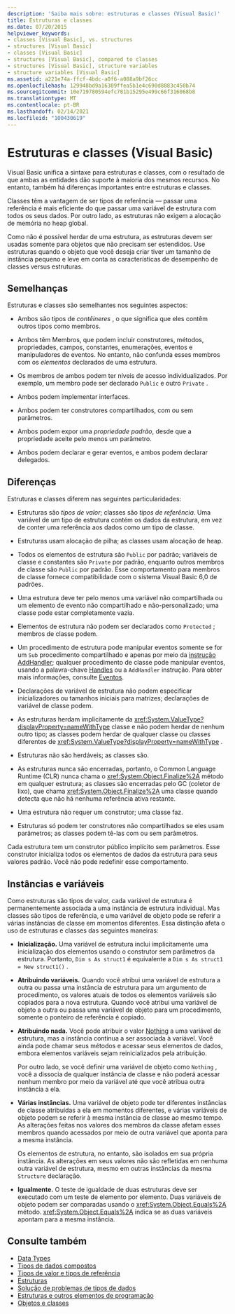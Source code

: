 ```yaml
---
description: 'Saiba mais sobre: estruturas e classes (Visual Basic)'
title: Estruturas e classes
ms.date: 07/20/2015
helpviewer_keywords:
- classes [Visual Basic], vs. structures
- structures [Visual Basic]
- classes [Visual Basic]
- structures [Visual Basic], compared to classes
- structures [Visual Basic], structure variables
- structure variables [Visual Basic]
ms.assetid: a221e74a-ffcf-4bdc-a0f6-a088a9bf26cc
ms.openlocfilehash: 129948bd9a16309ffea5b1e4c690d8883c450b74
ms.sourcegitcommit: 10e719780594efc781b15295e499c66f316068b8
ms.translationtype: MT
ms.contentlocale: pt-BR
ms.lasthandoff: 02/14/2021
ms.locfileid: "100430619"
---
```

# <a name="structures-and-classes-visual-basic"></a>Estruturas e classes (Visual Basic)

Visual Basic unifica a sintaxe para estruturas e classes, com o resultado de que ambas as entidades dão suporte à maioria dos mesmos recursos. No entanto, também há diferenças importantes entre estruturas e classes.  
  
 Classes têm a vantagem de ser tipos de referência — passar uma referência é mais eficiente do que passar uma variável de estrutura com todos os seus dados. Por outro lado, as estruturas não exigem a alocação de memória no heap global.  
  
 Como não é possível herdar de uma estrutura, as estruturas devem ser usadas somente para objetos que não precisam ser estendidos. Use estruturas quando o objeto que você deseja criar tiver um tamanho de instância pequeno e leve em conta as características de desempenho de classes versus estruturas.  
  
## <a name="similarities"></a>Semelhanças  

 Estruturas e classes são semelhantes nos seguintes aspectos:  
  
- Ambos são tipos de *contêineres* , o que significa que eles contêm outros tipos como membros.  
  
- Ambos têm Membros, que podem incluir construtores, métodos, propriedades, campos, constantes, enumerações, eventos e manipuladores de eventos. No entanto, não confunda esses membros com os *elementos* declarados de uma estrutura.  
  
- Os membros de ambos podem ter níveis de acesso individualizados. Por exemplo, um membro pode ser declarado `Public` e outro `Private` .  
  
- Ambos podem implementar interfaces.  
  
- Ambos podem ter construtores compartilhados, com ou sem parâmetros.  
  
- Ambos podem expor uma *propriedade padrão*, desde que a propriedade aceite pelo menos um parâmetro.  
  
- Ambos podem declarar e gerar eventos, e ambos podem declarar delegados.  
  
## <a name="differences"></a>Diferenças  

 Estruturas e classes diferem nas seguintes particularidades:  
  
- Estruturas são *tipos de valor*; classes são *tipos de referência*. Uma variável de um tipo de estrutura contém os dados da estrutura, em vez de conter uma referência aos dados como um tipo de classe.  
  
- Estruturas usam alocação de pilha; as classes usam alocação de heap.  
  
- Todos os elementos de estrutura são `Public` por padrão; variáveis de classe e constantes são `Private` por padrão, enquanto outros membros de classe são `Public` por padrão. Esse comportamento para membros de classe fornece compatibilidade com o sistema Visual Basic 6,0 de padrões.  
  
- Uma estrutura deve ter pelo menos uma variável não compartilhada ou um elemento de evento não compartilhado e não-personalizado; uma classe pode estar completamente vazia.  
  
- Elementos de estrutura não podem ser declarados como `Protected` ; membros de classe podem.  
  
- Um procedimento de estrutura pode manipular eventos somente se for um [](../../../language-reference/modifiers/shared.md) `Sub` procedimento compartilhado e apenas por meio da [instrução AddHandler](../../../language-reference/statements/addhandler-statement.md); qualquer procedimento de classe pode manipular eventos, usando a palavra-chave [Handles](../../../language-reference/statements/handles-clause.md) ou a `AddHandler` instrução. Para obter mais informações, consulte [Eventos](../events/index.md).  
  
- Declarações de variável de estrutura não podem especificar inicializadores ou tamanhos iniciais para matrizes; declarações de variável de classe podem.  
  
- As estruturas herdam implicitamente da <xref:System.ValueType?displayProperty=nameWithType> classe e não podem herdar de nenhum outro tipo; as classes podem herdar de qualquer classe ou classes diferentes de <xref:System.ValueType?displayProperty=nameWithType> .  
  
- Estruturas não são herdáveis; as classes são.  
  
- As estruturas nunca são encerradas, portanto, o Common Language Runtime (CLR) nunca chama o <xref:System.Object.Finalize%2A> método em qualquer estrutura; as classes são encerradas pelo GC (coletor de lixo), que chama <xref:System.Object.Finalize%2A> uma classe quando detecta que não há nenhuma referência ativa restante.  
  
- Uma estrutura não requer um construtor; uma classe faz.  
  
- Estruturas só podem ter construtores não compartilhados se eles usam parâmetros; as classes podem tê-las com ou sem parâmetros.  
  
 Cada estrutura tem um construtor público implícito sem parâmetros. Esse construtor inicializa todos os elementos de dados da estrutura para seus valores padrão. Você não pode redefinir esse comportamento.  
  
## <a name="instances-and-variables"></a>Instâncias e variáveis  

 Como estruturas são tipos de valor, cada variável de estrutura é permanentemente associada a uma instância de estrutura individual. Mas classes são tipos de referência, e uma variável de objeto pode se referir a várias instâncias de classe em momentos diferentes. Essa distinção afeta o uso de estruturas e classes das seguintes maneiras:  
  
- **Inicialização.** Uma variável de estrutura inclui implicitamente uma inicialização dos elementos usando o construtor sem parâmetros da estrutura. Portanto, `Dim s As struct1` é equivalente a `Dim s As struct1 = New struct1()` .  
  
- **Atribuindo variáveis.** Quando você atribui uma variável de estrutura a outra ou passa uma instância de estrutura para um argumento de procedimento, os valores atuais de todos os elementos variáveis são copiados para a nova estrutura. Quando você atribui uma variável de objeto a outra ou passa uma variável de objeto para um procedimento, somente o ponteiro de referência é copiado.  
  
- **Atribuindo nada.** Você pode atribuir o valor [Nothing](../../../language-reference/nothing.md) a uma variável de estrutura, mas a instância continua a ser associada à variável. Você ainda pode chamar seus métodos e acessar seus elementos de dados, embora elementos variáveis sejam reinicializados pela atribuição.  
  
     Por outro lado, se você definir uma variável de objeto como `Nothing` , você a dissocia de qualquer instância de classe e não poderá acessar nenhum membro por meio da variável até que você atribua outra instância a ela.  
  
- **Várias instâncias.** Uma variável de objeto pode ter diferentes instâncias de classe atribuídas a ela em momentos diferentes, e várias variáveis de objeto podem se referir à mesma instância de classe ao mesmo tempo. As alterações feitas nos valores dos membros da classe afetam esses membros quando acessados por meio de outra variável que aponta para a mesma instância.  
  
     Os elementos de estrutura, no entanto, são isolados em sua própria instância. As alterações em seus valores não são refletidas em nenhuma outra variável de estrutura, mesmo em outras instâncias da mesma `Structure` declaração.  
  
- **Igualmente.** O teste de igualdade de duas estruturas deve ser executado com um teste de elemento por elemento. Duas variáveis de objeto podem ser comparadas usando o <xref:System.Object.Equals%2A> método. <xref:System.Object.Equals%2A> indica se as duas variáveis apontam para a mesma instância.  
  
## <a name="see-also"></a>Consulte também

- [Data Types](index.md)
- [Tipos de dados compostos](composite-data-types.md)
- [Tipos de valor e tipos de referência](value-types-and-reference-types.md)
- [Estruturas](structures.md)
- [Solução de problemas de tipos de dados](troubleshooting-data-types.md)
- [Estruturas e outros elementos de programação](structures-and-other-programming-elements.md)
- [Objetos e classes](../objects-and-classes/index.md)
